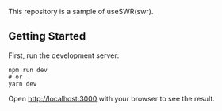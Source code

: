 This repository is a sample of useSWR(swr).

## Getting Started
First, run the development server:

```
npm run dev
# or
yarn dev
```

Open [http://localhost:3000](http://localhost:3000) with your browser to see the result.
